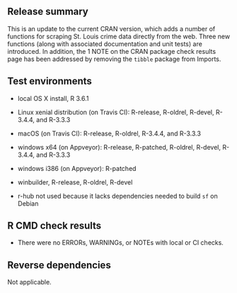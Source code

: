 ## Release summary
This is an update to the current CRAN version, which adds a number of functions for scraping St. Louis crime data directly from the web. Three new functions (along with associated documentation and unit tests) are introduced. In addition, the 1 NOTE on the CRAN package check results page has been addressed by removing the `tibble` package from Imports.

## Test environments
* local OS X install, R 3.6.1
* Linux xenial distribution (on Travis CI): R-release, R-oldrel, R-devel, R-3.4.4, and R-3.3.3
* macOS (on Travis CI): R-release, R-oldrel, R-3.4.4, and R-3.3.3
* windows x64 (on Appveyor): R-release, R-patched, R-oldrel, R-devel, R-3.4.4, and R-3.3.3
* windows i386 (on Appveyor): R-patched
* winbuilder, R-release, R-oldrel, R-devel

* r-hub not used because it lacks dependencies needed to build `sf` on Debian

## R CMD check results
* There were no ERRORs, WARNINGs, or NOTEs with local or CI checks.

## Reverse dependencies
Not applicable.
